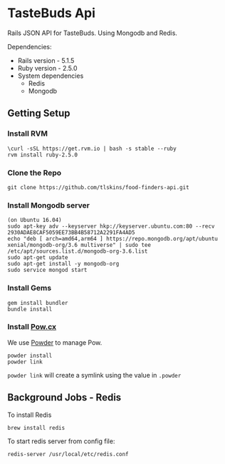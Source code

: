 # TasteBuds Api
Rails JSON API for TasteBuds. Using Mongodb and Redis.

Dependencies:

* Rails version - 5.1.5
* Ruby version - 2.5.0
* System dependencies
  - Redis
  - Mongodb

## Getting Setup

### Install RVM

```
\curl -sSL https://get.rvm.io | bash -s stable --ruby
rvm install ruby-2.5.0
```

### Clone the Repo

```
git clone https://github.com/tlskins/food-finders-api.git
```

### Install Mongodb server

```
(on Ubuntu 16.04)
sudo apt-key adv --keyserver hkp://keyserver.ubuntu.com:80 --recv 2930ADAE8CAF5059EE73BB4B58712A2291FA4AD5
echo "deb [ arch=amd64,arm64 ] https://repo.mongodb.org/apt/ubuntu xenial/mongodb-org/3.6 multiverse" | sudo tee /etc/apt/sources.list.d/mongodb-org-3.6.list
sudo apt-get update
sudo apt-get install -y mongodb-org
sudo service mongod start
```

### Install Gems

```
gem install bundler
bundle install
```

### Install [Pow.cx](http://pow.cx)

We use [Powder](https://github.com/powder-rb/powder) to manage Pow.

```
powder install
powder link
```

`powder link` will create a symlink using the value in `.powder`

## Background Jobs - Redis

To install Redis

```
brew install redis
```

To start redis server from config file:

```
redis-server /usr/local/etc/redis.conf
```
